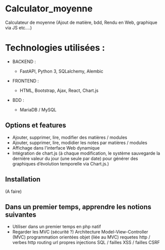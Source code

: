 # Calculator_moyenne
Calculateur de moyenne (Ajout de matière, bdd, Rendu en Web, graphique via JS etc....)

# Technologies utilisées : 

- BACKEND : 
    - FastAPI, Python 3, SQLalchemy, Alembic

- FRONTEND : 
    - HTML, Bootstrap, Ajax, React, Chart.js

- BDD : 
    - MariaDB / MySQL

## Options et features

- Ajouter, supprimer, lire, modifier des matières / modules
- Ajouter, supprimer, lire, modidier les notes par matières / modules
- Affichage dans l'interface Web dynamique
- Intégration de chart.js (à chaque modification, le système sauvegarde la dernière valeur du jour (une seule par date) pour générer des graphiques d’évolution temporelle via Chart.js.)

## Installation

(A faire)

## Dans un premier temps, apprendre les notions suivantes

- Utiliser dans un premier temps en php natif
- Regarder les MVC (sécurité ?)
Architecture Model-View-Controller (MVC)
programmation orientées objet (liée au MVC)
requetes http / verbes http
routing
url propres
injections SQL / failles XSS / failles CSRF
